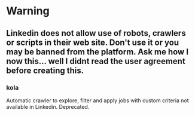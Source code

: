 # Warning 
## Linkedin does not allow use of robots, crawlers or scripts in their web site. Don't use it or you may be banned from the platform. Ask me how I now this... well I didnt read the user agreement before creating this.

### kola
Automatic crawler to explore, filter and apply jobs with custom criteria not available in Linkedin. Deprecated.
